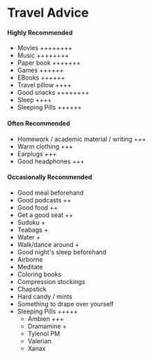 # Travel Advice

#### Highly Recommended

* Movies ++++++++
* Music ++++++++
* Paper book +++++++
* Games ++++++
* EBooks ++++++
* Travel pillow ++++
* Good snacks ++++++++
* Sleep ++++
* Sleeping Pills ++++++

#### Often Recommended

* Homework / academic material / writing +++
* Warm clothing +++
* Earplugs +++
* Good headphones +++


#### Occasionally Recommended

* Good meal beforehand
* Good podcasts ++
* Good food ++
* Get a good seat ++
* Sudoku +
* Teabags +
* Water +
* Walk/dance around +
* Good night's sleep beforehand
* Airborne
* Meditate
* Coloring books
* Compression stockings
* Chapstick
* Hard candy / mints
* Something to drape over yourself
* Sleeping Pills +++++
	* Ambien +++
	* Dramamine +
	* Tylenol PM
	* Valerian
	* Xanax
